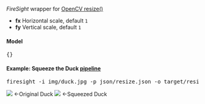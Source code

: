 _FireSight_ wrapper for [OpenCV resize()](http://docs.opencv.org/modules/imgproc/doc/geometric_transformations.html#resize)

* **fx** Horizontal scale, default `1`
* **fy** Vertical scale, default `1`

#### Model
<pre>{}</pre>

#### Example: Squeeze the Duck [pipeline](https://github.com/firepick1/FireSight/blob/master/json/resize.json)
<pre>firesight -i img/duck.jpg -p json/resize.json -o target/resize.jpg -Dfx=0.25 -Dfy=0.5</pre>

<img src="https://github.com/firepick1/FireSight/blob/master/img/duck.jpg?raw=true"> &larr;Original Duck
<img src="https://github.com/firepick1/FireSight/blob/master/img/resize.jpg?raw=true"> &larr;Squeezed Duck
